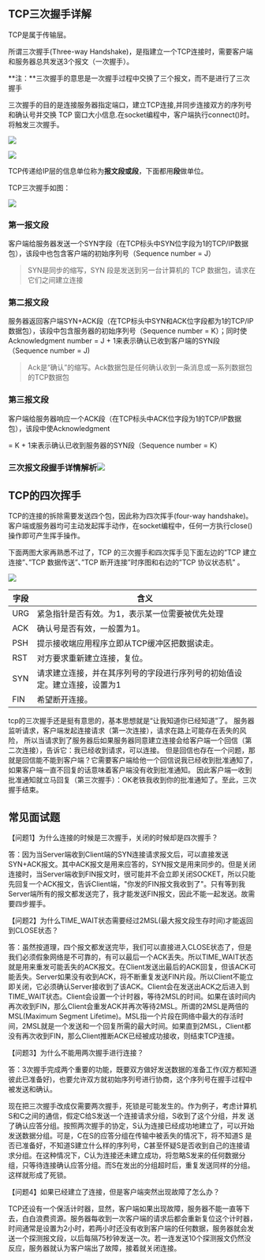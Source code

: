 ## TCP三次握手详解

TCP是属于传输层。

所谓三次握手(Three-way Handshake)，是指建立一个TCP连接时，需要客户端和服务器总共发送3个报文（一次握手）。

**注：**三次握手的意思是一次握手过程中交换了三个报文，而不是进行了三次握手

 三次握手的目的是连接服务器指定端口，建立TCP连接,并同步连接双方的序列号和确认号并交换 TCP 窗口大小信息.在socket编程中，客户端执行connect()时。将触发三次握手。

![](https://img-blog.csdn.net/2018080715121168?watermark/2/text/aHR0cHM6Ly9ibG9nLmNzZG4ubmV0L2p1bjIwMTY0MjU=/font/5a6L5L2T/fontsize/400/fill/I0JBQkFCMA==/dissolve/70)

![](https://img-blog.csdn.net/20180807151234488?watermark/2/text/aHR0cHM6Ly9ibG9nLmNzZG4ubmV0L2p1bjIwMTY0MjU=/font/5a6L5L2T/fontsize/400/fill/I0JBQkFCMA==/dissolve/70)

TCP传递给IP层的信息单位称为**报文段或段**，下面都用**段**做单位。

TCP三次握手如图：

![](https://img-blog.csdn.net/20180808105159546?watermark/2/text/aHR0cHM6Ly9ibG9nLmNzZG4ubmV0L2p1bjIwMTY0MjU=/font/5a6L5L2T/fontsize/400/fill/I0JBQkFCMA==/dissolve/70)

### 第一报文段

客户端给服务器发送一个SYN字段（在TCP标头中SYN位字段为1的TCP/IP数据包），该段中也包含客户端的初始序列号（Sequence number = J）

> SYN是同步的缩写，SYN 段是发送到另一台计算机的 TCP 数据包，请求在它们之间建立连接

### 第二报文段

服务器返回客户端SYN+ACK段（在TCP标头中SYN和ACK位字段都为1的TCP/IP数据包），该段中包含服务器的初始序列号（Sequence number = K）；同时使Acknowledgment number = J + 1来表示确认已收到客户端的SYN段（Sequence number = J)

>Ack是“确认”的缩写。Ack数据包是任何确认收到一条消息或一系列数据包的TCP数据包

### 第三报文段

客户端给服务器响应一个ACK段（在TCP标头中ACK位字段为1的TCP/IP数据包），该段中使Acknowledgment

 = K + 1来表示确认已收到服务器的SYN段（Sequence number = K）

### 三次报文段握手详情解析![](https://img-blog.csdn.net/20180809183055554?watermark/2/text/aHR0cHM6Ly9ibG9nLmNzZG4ubmV0L2p1bjIwMTY0MjU=/font/5a6L5L2T/fontsize/400/fill/I0JBQkFCMA==/dissolve/70)

## TCP的四次挥手

TCP的连接的拆除需要发送四个包，因此称为四次挥手(four-way handshake)。客户端或服务器均可主动发起挥手动作，在socket编程中，任何一方执行close()操作即可产生挥手操作。

下面两图大家再熟悉不过了，TCP 的三次握手和四次挥手见下面左边的”TCP 建立连接”、”TCP 数据传送”、”TCP 断开连接”时序图和右边的”TCP 协议状态机” 。

![](https://pic4.zhimg.com/80/v2-f2b18713052778a6c5aafc5e969f62a7_720w.jpg)

| 字段 | 含义                                                         |
| ---- | ------------------------------------------------------------ |
| URG  | 紧急指针是否有效。为1，表示某一位需要被优先处理              |
| ACK  | 确认号是否有效，一般置为1。                                  |
| PSH  | 提示接收端应用程序立即从TCP缓冲区把数据读走。                |
| RST  | 对方要求重新建立连接，复位。                                 |
| SYN  | 请求建立连接，并在其序列号的字段进行序列号的初始值设定。建立连接，设置为1 |
| FIN  | 希望断开连接。                                               |

tcp的三次握手还是挺有意思的，基本思想就是“让我知道你已经知道”了。 服务器监听请求，客户端发起连接请求（第一次连接），请求在路上可能存在丢失的风险， 所以当请求到了服务器后如果服务器同意建立连接会给客户端一个回信（第二次连接），告诉它：我已经收到请求，可以连接。 但是回信也存在一个问题，那就是回信能不能到客户端？它需要客户端给他一个回信说我已经收到批准通知了， 如果客户端一直不回复的话意味着客户端没有收到批准通知。 因此客户端一收到批准通知就立马回复（第三次握手）：OK老铁我收到你的批准通知了。至此，三次握手结束。

## 常见面试题



【问题1】为什么连接的时候是三次握手，关闭的时候却是四次握手？

答：因为当Server端收到Client端的SYN连接请求报文后，可以直接发送SYN+ACK报文。其中ACK报文是用来应答的，SYN报文是用来同步的。但是关闭连接时，当Server端收到FIN报文时，很可能并不会立即关闭SOCKET，所以只能先回复一个ACK报文，告诉Client端，"你发的FIN报文我收到了"。只有等到我Server端所有的报文都发送完了，我才能发送FIN报文，因此不能一起发送。故需要四步握手。

【问题2】为什么TIME_WAIT状态需要经过2MSL(最大报文段生存时间)才能返回到CLOSE状态？

答：虽然按道理，四个报文都发送完毕，我们可以直接进入CLOSE状态了，但是我们必须假象网络是不可靠的，有可以最后一个ACK丢失。所以TIME_WAIT状态就是用来重发可能丢失的ACK报文。在Client发送出最后的ACK回复，但该ACK可能丢失。Server如果没有收到ACK，将不断重复发送FIN片段。所以Client不能立即关闭，它必须确认Server接收到了该ACK。Client会在发送出ACK之后进入到TIME_WAIT状态。Client会设置一个计时器，等待2MSL的时间。如果在该时间内再次收到FIN，那么Client会重发ACK并再次等待2MSL。所谓的2MSL是两倍的MSL(Maximum Segment Lifetime)。MSL指一个片段在网络中最大的存活时间，2MSL就是一个发送和一个回复所需的最大时间。如果直到2MSL，Client都没有再次收到FIN，那么Client推断ACK已经被成功接收，则结束TCP连接。

【问题3】为什么不能用两次握手进行连接？

答：3次握手完成两个重要的功能，既要双方做好发送数据的准备工作(双方都知道彼此已准备好)，也要允许双方就初始序列号进行协商，这个序列号在握手过程中被发送和确认。

现在把三次握手改成仅需要两次握手，死锁是可能发生的。作为例子，考虑计算机S和C之间的通信，假定C给S发送一个连接请求分组，S收到了这个分组，并发 送了确认应答分组。按照两次握手的协定，S认为连接已经成功地建立了，可以开始发送数据分组。可是，C在S的应答分组在传输中被丢失的情况下，将不知道S 是否已准备好，不知道S建立什么样的序列号，C甚至怀疑S是否收到自己的连接请求分组。在这种情况下，C认为连接还未建立成功，将忽略S发来的任何数据分 组，只等待连接确认应答分组。而S在发出的分组超时后，重复发送同样的分组。这样就形成了死锁。

【问题4】如果已经建立了连接，但是客户端突然出现故障了怎么办？

TCP还设有一个保活计时器，显然，客户端如果出现故障，服务器不能一直等下去，白白浪费资源。服务器每收到一次客户端的请求后都会重新复位这个计时器，时间通常是设置为2小时，若两小时还没有收到客户端的任何数据，服务器就会发送一个探测报文段，以后每隔75秒钟发送一次。若一连发送10个探测报文仍然没反应，服务器就认为客户端出了故障，接着就关闭连接。